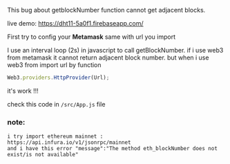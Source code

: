 This bug about getblockNumber function cannot get adjacent blocks.

live demo: https://dht11-5a0f1.firebaseapp.com/

First try to config your **Metamask** same with url you import

I use an interval loop (2s) in javascript to call getBlockNumber.
if i use web3 from metamask it cannot return adjacent block number.
but when i use web3 from import url by function

```js
Web3.providers.HttpProvider(Url);
```

it's work !!!

check this code in `/src/App.js` file

### note:

```
i try import ethereum mainnet : https://api.infura.io/v1/jsonrpc/mainnet
and i have this error "message":"The method eth_blockNumber does not exist/is not available"
```
